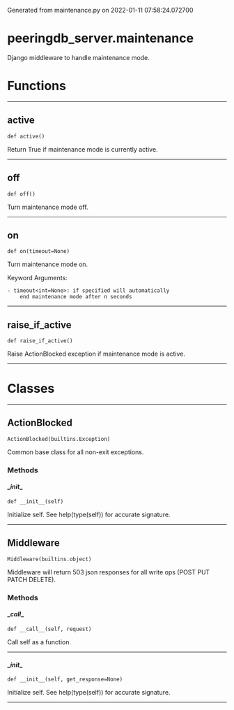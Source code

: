 Generated from maintenance.py on 2022-01-11 07:58:24.072700

# peeringdb_server.maintenance

Django middleware to handle maintenance mode.

# Functions
---

## active
`def active()`

Return True if maintenance mode is currently active.

---
## off
`def off()`

Turn maintenance mode off.

---
## on
`def on(timeout=None)`

Turn maintenance mode on.

Keyword Arguments:

    - timeout<int=None>: if specified will automatically
        end maintenance mode after n seconds

---
## raise_if_active
`def raise_if_active()`

Raise ActionBlocked exception if maintenance mode is active.

---
# Classes
---

## ActionBlocked

```
ActionBlocked(builtins.Exception)
```

Common base class for all non-exit exceptions.


### Methods

#### \__init__
`def __init__(self)`

Initialize self.  See help(type(self)) for accurate signature.

---

## Middleware

```
Middleware(builtins.object)
```

Middleware will return 503 json responses for all write
ops (POST PUT PATCH DELETE).


### Methods

#### \__call__
`def __call__(self, request)`

Call self as a function.

---
#### \__init__
`def __init__(self, get_response=None)`

Initialize self.  See help(type(self)) for accurate signature.

---
